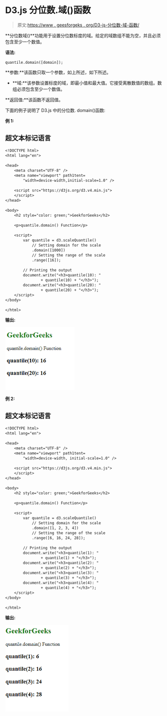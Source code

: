 # D3.js 分位数.域()函数

> 原文:[https://www . geesforgeks . org/D3-js-分位数-域-函数/](https://www.geeksforgeeks.org/d3-js-quantile-domain-function/)

**分位数域()**功能用于设置分位数标度的域。给定的域数组不能为空，并且必须包含至少一个数值。

**语法:**

```
quantile.domain([domain]);

```

**参数:**该函数只取一个参数，如上所述，如下所述。

*   **域:**该参数设置标度的域，即最小值和最大值。它接受离散数值的数组。数组必须包含至少一个数值。

**返回值:**该函数不返回值。

下面的例子说明了 D3.js 中的分位数. domain()函数:

**例 1:**

## 超文本标记语言

```
<!DOCTYPE html>
<html lang="en">

<head>
    <meta charset="UTF-8" />
    <meta name="viewport" path1tent=
        "width=device-width,initial-scale=1.0" />

    <script src="https://d3js.org/d3.v4.min.js">
    </script>
</head>

<body>
    <h2 style="color: green;">GeekforGeeks</h2>

    <p>quantile.domain() Function</p>

    <script>
        var quantile = d3.scaleQuantile()
            // Setting domain for the scale
            .domain([1000])
            // Setting the range of the scale
            .range([16]);

        // Printing the output
        document.write("<h3>quantile(10): " 
                + quantile(10) + "</h3>");
        document.write("<h3>quantile(20): " 
                + quantile(20) + "</h3>");
    </script>
</body>

</html>
```

**输出:**

[![](img/d622ea31dd77f68cbac2fb36d8201f1e.png)](https://media.geeksforgeeks.org/wp-content/uploads/20200822195015/01118.png)

**例 2:**

## 超文本标记语言

```
<!DOCTYPE html>
<html lang="en">

<head>
    <meta charset="UTF-8" />
    <meta name="viewport" path1tent=
        "width=device-width, initial-scale=1.0" />

    <script src="https://d3js.org/d3.v4.min.js">
    </script>
</head>

<body>
    <h2 style="color: green;">GeekforGeeks</h2>

    <p>quantile.domain() Function</p>

    <script>
        var quantile = d3.scaleQuantile()
            // Setting domain for the scale
            .domain([1, 2, 3, 4])
            // Setting the range of the scale
            .range([6, 16, 24, 28]);

        // Printing the output
        document.write("<h3>quantile(1): "
                + quantile(1) + "</h3>");
        document.write("<h3>quantile(2): " 
                + quantile(2) + "</h3>");
        document.write("<h3>quantile(3): " 
                + quantile(3) + "</h3>");
        document.write("<h3>quantile(4): " 
                + quantile(4) + "</h3>");
    </script>
</body>

</html>
```

**输出:**

[![](img/2cf9a9be424e29e325aaad54700144d2.png)](https://media.geeksforgeeks.org/wp-content/uploads/20200822195233/01119.png)